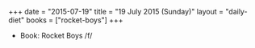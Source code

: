 +++
date = "2015-07-19"
title = "19 July 2015 (Sunday)"
layout = "daily-diet"
books = ["rocket-boys"]
+++


* Book: Rocket Boys /f/
